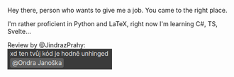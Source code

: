 Hey there, person who wants to give me a job. You came to the right place.

I'm rather proficient in Python and LaTeX, right now I'm learning C#, TS, Svelte…

Review by @JindrazPrahy:<br>
<img src = "unhinged.png"/>

<!---
```
          ┌────────┐
    ┌─────┤It could◄─────┐
    │     │be worse│     │
    │     └────────┘     │
┌───▼────┐          ┌────┴───┐
|It could│          │It could│
│be worse│          │be worse│
└───┬────┘          └────▲───┘
    │     ┌────────┐     │
    │     │It could│     │
    └─────►be worse├─────┘
          └────────┘
```


Quacken8/Quacken8 is a ✨ special ✨ repository because its `README.md` (this file) appears on your GitHub profile.
You can click the Preview link to take a look at your changes.
--->
